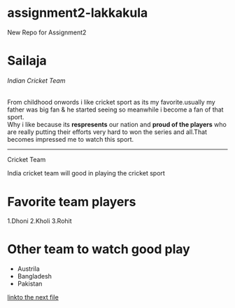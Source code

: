 # assignment2-lakkakula
New Repo for Assignment2
# Sailaja
###### Indian Cricket Team
From childhood onwords i like cricket sport as its my favorite.usually my father was big fan & he started seeing so meanwhile i become a fan of that sport.<br>
Why i like because its **respresents** our nation and **proud of the players** who are really putting their efforts very hard to won the series and all.That becomes impressed me to watch this sport.

--- 
Cricket Team 

India cricket team will good in playing the cricket sport
 
# Favorite team players
  1.Dhoni
  2.Kholi
  3.Rohit

# Other team to watch good play
- Austrila 
- Bangladesh
- Pakistan

[linkto the next file ](AboutMe.md)
